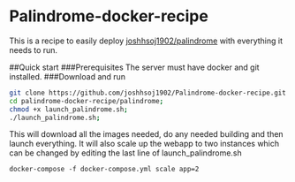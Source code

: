 # Palindrome-docker-recipe
This is a recipe to easily deploy [joshhsoj1902/palindrome](https://github.com/joshhsoj1902/palindrome) with everything it needs to run.

##Quick start
###Prerequisites
The server must have docker and git installed.
###Download and run
``` bash
git clone https://github.com/joshhsoj1902/Palindrome-docker-recipe.git palindrome-docker-recipe;
cd palindrome-docker-recipe/palindrome;
chmod +x launch_palindrome.sh;
./launch_palindrome.sh;
```

This will download all the images needed, do any needed building and then launch everything. It will also scale up the webapp to two instances which can be changed by editing the last line of launch_palindrome.sh
```
docker-compose -f docker-compose.yml scale app=2
```

